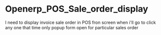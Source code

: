 Openerp_POS_Sale_order_display
==============================

I need to display invoice sale order in POS fron screen when i'll go to click any one that time only popup form open for particular sales order 
